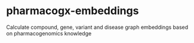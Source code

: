 # pharmacogx-embeddings
Calculate compound, gene, variant and disease graph embeddings based on pharmacogenomics knowledge
